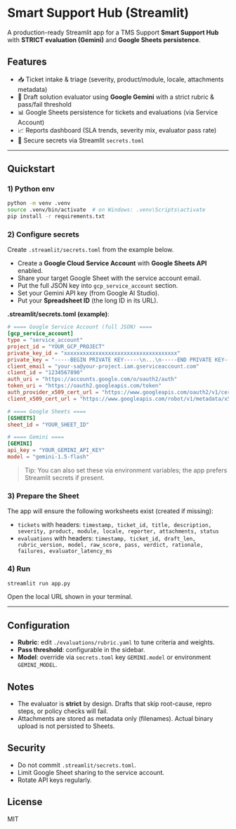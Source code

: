 
# Smart Support Hub (Streamlit)

A production-ready Streamlit app for a TMS Support **Smart Support Hub** with **STRICT evaluation (Gemini)** and **Google Sheets persistence**.

## Features
- 📥 Ticket intake & triage (severity, product/module, locale, attachments metadata)
- 🧠 Draft solution evaluator using **Google Gemini** with a strict rubric & pass/fail threshold
- 📊 Google Sheets persistence for tickets and evaluations (via Service Account)
- 📈 Reports dashboard (SLA trends, severity mix, evaluator pass rate)
- 🔐 Secure secrets via Streamlit `secrets.toml`

---

## Quickstart

### 1) Python env
```bash
python -m venv .venv
source .venv/bin/activate  # on Windows: .venv\Scripts\activate
pip install -r requirements.txt
```

### 2) Configure secrets
Create `.streamlit/secrets.toml` from the example below.

- Create a **Google Cloud Service Account** with **Google Sheets API** enabled.
- Share your target Google Sheet with the service account email.
- Put the full JSON key into `gcp_service_account` section.
- Set your Gemini API key (from Google AI Studio).
- Put your **Spreadsheet ID** (the long ID in its URL).

**.streamlit/secrets.toml (example)**:
```toml
# ==== Google Service Account (full JSON) ====
[gcp_service_account]
type = "service_account"
project_id = "YOUR_GCP_PROJECT"
private_key_id = "xxxxxxxxxxxxxxxxxxxxxxxxxxxxxxxxxxxx"
private_key = "-----BEGIN PRIVATE KEY-----\n...\n-----END PRIVATE KEY-----\n"
client_email = "your-sa@your-project.iam.gserviceaccount.com"
client_id = "1234567890"
auth_uri = "https://accounts.google.com/o/oauth2/auth"
token_uri = "https://oauth2.googleapis.com/token"
auth_provider_x509_cert_url = "https://www.googleapis.com/oauth2/v1/certs"
client_x509_cert_url = "https://www.googleapis.com/robot/v1/metadata/x509/your-sa%40your-project.iam.gserviceaccount.com"

# ==== Google Sheets ====
[GSHEETS]
sheet_id = "YOUR_SHEET_ID"

# ==== Gemini ====
[GEMINI]
api_key = "YOUR_GEMINI_API_KEY"
model = "gemini-1.5-flash"
```

> Tip: You can also set these via environment variables; the app prefers Streamlit secrets if present.

### 3) Prepare the Sheet
The app will ensure the following worksheets exist (created if missing):
- `tickets` with headers:
  `timestamp, ticket_id, title, description, severity, product, module, locale, reporter, attachments, status`
- `evaluations` with headers:
  `timestamp, ticket_id, draft_len, rubric_version, model, raw_score, pass, verdict, rationale, failures, evaluator_latency_ms`

### 4) Run
```bash
streamlit run app.py
```

Open the local URL shown in your terminal.

---

## Configuration
- **Rubric**: edit `./evaluations/rubric.yaml` to tune criteria and weights.
- **Pass threshold**: configurable in the sidebar.
- **Model**: override via `secrets.toml` key `GEMINI.model` or environment `GEMINI_MODEL`.

## Notes
- The evaluator is **strict** by design. Drafts that skip root-cause, repro steps, or policy checks will fail.
- Attachments are stored as metadata only (filenames). Actual binary upload is not persisted to Sheets.

## Security
- Do not commit `.streamlit/secrets.toml`.
- Limit Google Sheet sharing to the service account.
- Rotate API keys regularly.

## License
MIT
